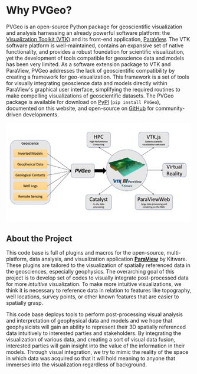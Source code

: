 # Why PVGeo?

PVGeo is an open-source Python package for geoscientific visualization and analysis harnessing an already powerful software platform: the [Visualization Toolkit (VTK)](https://vtk.org) and its front-end application, [ParaView](https://paraview.org).
The VTK software platform is well-maintained, contains an expansive set of native functionality, and provides a robust foundation for scientific visualization, yet the development of tools compatible for geoscience data and models has been very limited.
As a software extension package to VTK and ParaView, PVGeo addresses the lack of geoscientific compatibility by creating a framework for geo-visualization.
This framework is a set of tools for visually integrating geoscience data and models directly within ParaView's graphical user interface, simplifying the required routines to make compelling visualizations of geoscientific datasets.
The PVGeo package is available for download on [PyPI](https://pypi.org/project/PVGeo/) (`pip install PVGeo`), documented on this website, and open-source on [GitHub](https://github.com/OpenGeoVis/PVGeo) for community-driven developments.

![expansion-diagram](./images/expansion-diagram.png)

## About the Project
This code base is full of plugins and macros for the open-source, multi-platform, data analysis, and visualization application [**ParaView**](https://www.paraview.org) by Kitware. These plugins are tailored to the visualization of spatially referenced data in the geosciences, especially geophysics. The overarching  goal of this project is to develop set of codes to visually integrate post-processed data for more *intuitive* visualization. To make more intuitive visualizations, we think it is necessary to reference data in relation to features like topography, well locations, survey points, or other known features that are easier to spatially grasp.

This code base deploys tools to perform post-processing visual analysis and interpretation of geophysical data and models and we hope that geophysicists will gain an ability to represent their 3D spatially referenced data intuitively to interested parties and stakeholders. By integrating the visualization of various data, and creating a sort of visual data fusion, interested parties will gain insight into the value of the information in their models. Through visual integration, we try to mimic the reality of the space in which data was acquired so that it will hold meaning to anyone that immerses into the visualization regardless of background.

